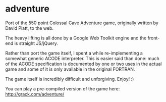 adventure
=========

Port of the 550 point Colossal Cave Adventure game, originally written by David Platt, to the web.

The heavy lifting is all done by a Google Web Toolkit engine and the front-end is straight JS/jQuery.

Rather than port the game itself, I spent a while re-implementing a somewhat generic ACODE interpreter. This is easier said than done: much of the ACODE specification is documented by one or two uses in the actual game and some of it is only available in the original FORTRAN.

The game itself is incredibly difficult and unforgiving. Enjoy! :)

You can play a pre-compiled version of the game here: http://grack.com/adventure/
